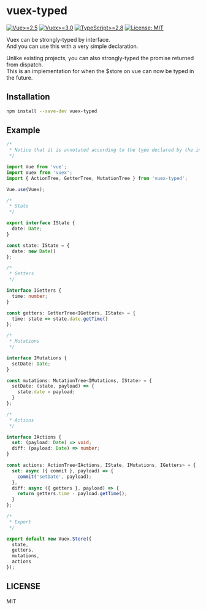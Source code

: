 # vuex-typed

[![Vue>=2.5](https://img.shields.io/badge/vue->%3D2.5-brightgreen.svg)](Vue>=2.5)
[![Vuex>=3.0](https://img.shields.io/badge/vuex->%3D3.0-brightgreen.svg)](Vuex>=3.0)
[![TypeScript>=2.8](https://img.shields.io/badge/typescript->%3D2.8-brightgreen.svg)](TypeScript>=2.8)
[![License: MIT](https://img.shields.io/badge/license-MIT-blue.svg)](LICENSE)

Vuex can be strongly-typed by interface.  
And you can use this with a very simple declaration.

Unlike existing projects, you can also strongly-typed the promise returned from dispatch.  
This is an implementation for when the \$store on vue can now be typed in the future.

## Installation

```sh
npm install --save-dev vuex-typed
```

## Example

```ts
/*
 * Notice that it is annotated according to the type declared by the interface.
 */

import Vue from 'vue';
import Vuex from 'vuex';
import { ActionTree, GetterTree, MutationTree } from 'vuex-typed';

Vue.use(Vuex);

/*
 * State
 */

export interface IState {
  date: Date;
}

const state: IState = {
  date: new Date()
};

/*
 * Getters
 */

interface IGetters {
  time: number;
}

const getters: GetterTree<IGetters, IState> = {
  time: state => state.date.getTime()
};

/*
 * Mutations
 */

interface IMutations {
  setDate: Date;
}

const mutations: MutationTree<IMutations, IState> = {
  setDate: (state, payload) => {
    state.date = payload;
  }
};

/*
 * Actions
 */

interface IActions {
  set: (payload: Date) => void;
  diff: (payload: Date) => number;
}

const actions: ActionTree<IActions, IState, IMutations, IGetters> = {
  set: async ({ commit }, payload) => {
    commit('setDate', payload);
  },
  diff: async ({ getters }, payload) => {
    return getters.time - payload.getTime();
  }
};

/*
 * Export
 */

export default new Vuex.Store({
  state,
  getters,
  mutations,
  actions
});

```

## LICENSE

MIT
